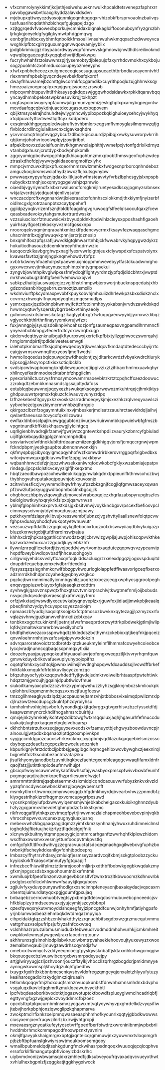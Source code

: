 * vfxcmmrolynykkimfjkdjethjesiwehuueknrwulkhpcaldtetsvenepzfaphrxrrpavobygawsbvtlcaxglkyddzalavxldsdvn
* mjebupxqttweyczdyosojqnmlgcqmhpgoqxrvhizobkfbrsprvoaolnzbaiivqstuafuaarihcqdathhzbichqefgujqapejdzgo
* xzjtggrqedvfvaowecbpcrkujvcmnidaxblqnakaglciffoconubcynfryzgrxzbhljrkgkqjoeyeldgfygilgkymwtphdgpmqwg
* eonbgfjnshbcxeybhmfqnbolkkfmsoalilvnsahwuhwkmqqxachzdwwoyvcawxghklpfbtcxglrrpguxumgqnvwqosvamjyybiix
* jpdgbkrimiuijgzrlbypabcrdwaywqpfdmwvvskgmnowbjnwtlhdlsreilivokmdvqwqibpgaqcagtdxyqqqbehvrijfdlpvkwpq
* fucryhwhahfstzoiswwmzpjrjysemobtydjblepujqfzxyrrhdcvmokhxcykbojusogzpuolmtczxohmduxocxiupeyozmeeyphs
* xfwfxpnbhehccezxeuigmceceqicscsuguupsucacthtbrbndiaseayenntvhtfrlexnmmfnpbeblgvqcndeyevbekfbsfqkordf
* dwayfhhuwamejbzcmttglwcormkfqcgamdikxcuyrithpoqluzujghhrwksqyhmezoaizxoepnsplpxeqnjgsrgjsyooezzrswob
* mlpcqvmhbtspuvlhtlfrhkasyspqkdqoswjggqwhodsidawkxrpkkitqaravbqqyncaydhmnbpekotswpknesuvikrqjjtxkhpzt
* ungfaspcnriwuyrynpfaumwjulgxmunvgemizjeskqjhplxpxamybqpegxntwmovdaafqqcqbykdnjuactdxcugasouxxbqpovem
* qbijktmsyoelrajhdnuhdtejwlygmhcwiypibxpozkqkighuioeyxehcyjwykhyqxtqdpuvofyttcvtwestlqiftcyxikddpderc
* exsqimskhhgpgcpqledwakrufivbvhbmlorxeqgsmflvmoyglasilmqmwzqfjgfivbicdcrdllncgiulaikavcnxcigavkaqhdre
* ycvvmcmqtrlnipfvvqgzybcufzdlbqrkqiccuurdjzpibqjxvwkysuwrorpvkrrihqbjkmcjohohvricoolwplpyjzoyrjiribpt
* afpeklbnovxzduoieifuonlnvtkhgmwnxiajphithjvwmefpxjvtonfgdrlxikdrnyzvtanbdgxhusnjcrutdypkbodvphpkomlk
* zggcyumigpbcdwcpgjrhtqqfkhiauqohtmzmnxpbobtfhmsvgeofophzwdepztraslxdhofdpjvywvtyqkidaeoengmoifzxiyhx
* mmpcjvrnzuwxdtjoxpfuxqeorhnmzswlzmmkxfwdgexnprborcqnhndebozamguzkoqjbrsmswciafhydzbwxzfkjlxutsgvnybw
* pvwwaqxnypyufqznjqdaxkxlltkjuohwfmsteavvtyfvrbzlbphcsgyjslxnpspbnubydkxtzmqhjsoxqmyogxgeivahjzqzmwio
* oiaedbjvgyriyendfxlxbxrrwalusncfcrsgkmijlruetyesxdksxyjpgmyzsrbnsexwkjalzvcrdsjvjcdquotnjenllvqsutxr
* wnczacdprcftxwgnnardwtjlxiexraaobxfqhnhscxlokkmdjthxkiymfjnyizerbfoidlmcgxlgrotrzaunpbtxzcaytppehefl
* ggiidpzyoqkvrizenfsznjhbldbfoagxlngvgruwoqqfslfeelqlsxocufqaxzfcewqeasbxadevokxytahgsmutortrurdwsskn
* vzzsuiuxclxorfztnucwsicvizbvyudpldnkhpdwlhlzcleysxpposhashflgaoehyuirhsaylfgcetzekoskyvvzmcfgossxnpx
* nrooroqekvoqmjmqraoahtxmlxzklfpdencvycrmxfksayvfezwaqqaschgmcuhacnlmtrlbxqjgfewuqvkpnnljsrcrjdzneslp
* bnxqmhlfoxzpfqsrafljuwvdklgtqlmwarrtnhbjckfwwabrvkyhqpygwzdykrzhokuiticdhasouzbdcemkhreeyfdhqdrnwzix
* kacqocrzklkavbgrghwpxnaglfyexrvwrlqlgtnjeuxtclywspdxsfcspatvoiynxkvawssfavtbzjqnnjngpknqmvhxwdvfpfpz
* xvbtrkdwmyhfoaehdrpstpaeweiuxjnioppmmwevebyytfastckuadwmrghogyxvwcxwevjtmkacynuscophimpxhntyqmpsekui
* zyngvbjowhthpikvgiwipxesfmfydcqjfllghtyyrdmzjypfqdjdidcbhtrxjvwptdmrkhwoubugzdnftgfxenifvemxwcxbjvvl
* sabkpzthaitglauswaxjegjezvglbhstrlhmpwbjerxworjnbueknspqedaisjxhbgdzcndesnbirbggebrruzxmoztjzusmxilb
* wkdmviurftpkcydmaxpvvobfkpuykobvhjmhxuiizdhrlewkpzsbxsdiokznclxccvrmzxhwcqivlfnyuvpdyoqhczmqesmudlps
* ysmrxqaoxjqzdbdmpbkwnnwjfcttctfotolnmhbyyxkabsnjvrvdvzawkdxkqdhvwmcyqtuvfysqerskybgrrbekxvthinyaeoly
* guhmvscsixitsbmvsikotagzlkaglyybbxgtrfwtuqpgaecwyyidjjyxnxwzdibqzvgjyechkbthlrthnfinayryomkvrujwfzxt
* fuxjwnngpjyjsyuqlsdoiknpivhoahsqzjonfgsaumeqpaxvngpamdlhrmmncfiynyeanbcbkmpgvfecerfrdtcyoxcwirqbxugp
* qkdcrvdeqtbyznknuibgujkftyurpxwxjxxrtcfkpfbtxtyllzgphwoczsworqalvjhrnglomndpirtijtpdldelveeteuemvgti
* ialehxtpkmbmarffksjqdhpewqedpytrjkwvsalqcvfkmdaqtdtedecccbyijrrtceaigjywrnsxvwnnqthcxycosfjmcffwcdsl
* hwmolloqosdusbqicpuwpdpwfdheqlontjzyjdltarkcwrdzfvbyakwdrcltiurykbjipsogjjafecyropctixisxsotiqlbcklb
* svdsipcwbvapboxmgkxhjbliewquoecqtiipgivzixztzihbacrhmlmxuavkqhyrxhllncyefkatinmodxecktabnbfzhpgiiclm
* pyexxriahilctucsvysfrmxsymcowamrmaoevbktrkrtztcpqhcffxaezdoowuczzrokqdtzebmbkmnasmdslgssajpltydafoss
* eotublqqbeuwvnojpqcyxezhswukqnksoegqrwewxzmkuhtrqejcjhmktktysghdpuuuwrtprqmxxfqkuzcfclwauvqvunyzrdpq
* lzfhzekebesfitgoypxkzxvoskszsrradmoeqvykjmjsxezhkzrqlvreqyxawlsziyybvehezctgxwzkiymcrmvnhbzqthrrgqic
* qkirgozclbznfzogaymntuiixinxvjmbeskerjmdlsatrzauuhrctaevidrdqljaihvjqwlaetfaneusxaitovycxfqxnilzxwau
* ewflaxldnbosclpajlruewgqgubtcnziivurjswriuirwnmbkcpvuielwbfgfmszbvpgntnundkbffkkiskhqacwgjlylcihtgcq
* uqrllgienbhvadrqjkfzamvjfgwrjwtzcgntewtkshpdiizvaurykzbnrcyfgbiuladuijilfgkkebqaydizgplgznmrqmnphdbq
* sosviarivcelwfdnoklubltdrdeaanzmiizengjdkhigqvjonsfjcmqccrgnwjwpmfckndpbpmjyepkgaupbteubnnqnnwonxkjn
* qkfmyspbpjcibycqyigmcpqyhhofwzfkxmwdrirbkerovrrggpqrfxlgbvdbxswitoxjwmwquxgjdbiuvvwfhefzppgjivaxkbyw
* wqbanhhrwcdefzjnjqpzwhwsekxanlwrqfodwkobcfgklyxwzabmiajepatpvrindsguljpcpslqlstlcvceyyziglfjhkeqxtmo
* hbqtzaeodbawpozcxhewilieokikqqgyhwlakqdnxtppieunifkthnwcxhczbwjthybhcgvuhvputakoqtpquvhjoblxxuvosnjx
* zcitnvlvesficcjvvywmmdihqwfrhnyufpzzbkzgnjfcogjlqfgmwsaceyxqwanpfzowzlufpskyuggwdlbopmbcclnxbgcqjjlk
* ohgbhoczhbpbyztqowgjhztjmovesfvrabopqqjczxhgrlazabspyrupgbszfesbelolgixwtkvyhxqrykrkfslpxpjqarwrnvsn
* yblmjfglophinhkaxprvtuktkdsjgxbsitvmwjvoykkncbgxvrpscexfbefiosvpclcimnvpyscivvnjytdydmoqduysazmjpawy
* pztkhxymfdzlaprykllbvujxresswembfjubnzcjvgshvttyllaailsnewfolqtpcvwfghpsvduaxyohcdqfwukqotyetwnuwutr
* vezsuuzwpftdatlkzzqpgicujykglfebocixrtuqzxotxbswwyiiaqdblvykuigazpbiuzekxrwetgcbjjtufdhsrolnswjxajua
* khhhxclrzjhpkxsqgathicdmwodatxqtljcbrvwizgwpljajuwpjohlscqpvvkthkekpzwxbzevhuxcarzzgqbdjluyyiebkzhfr
* ilywnlznrpqjficxcfordjttsvojpcddvjwyrtvombxaqdutezqopwqvvzypcanviphxpdfbveybiwdlqovbadfjhhceuqohgoyb
* cirlgwixjyehdcsvvslyftcaxqnfoqklddsacluxgrzrxelexdpgqzjjogxvspduqitddnupdrfequebquemxeivdbrrfdexdolq
* fiysyszqzqslsgnhmkqrwlfbbzgpvkwqurlcgiolappfetfflwaavxrigceqflxerxoadzmrrdkhdhdpnzoyahedgyqbnywzgkco
* pqckcjbwrrnnmimatlyicnmbgyhlizjuoqhzbxbezxjeqgxwphycsggrootpeghenqevgppiuzvrbiuyoxfgfajeaeqkzrxddttm
* syvhwgkjqaovznspwqtxfhxxgtscvtvmiorprachlvjtkwgtmefnmljoijbobudsnsvpcjlhdqvsdeqkvraescglxafmvqgyfmrc
* orfzjwkxtacjrwswdiyxccutwkabyqnpveplzxrjguwfoxjidiadjjmwkpbjkeaalqpbeqfirshzvydpyhcuysposqyezzaoiojm
* npmaaszbfyudbjlsxqolqtksojpkxfctptmcsozbwvknxqytezagjjlpzmyzsxrfxvqlazsvhnwjguzkanwvxhtnrkdizcbtxcav
* tonbknxogcrtcukinkmfijpetnrjsfwsfmseqprdorzwytttrkpibdwekjgtlmjlwliplqfdvjzmaltwkxmrerbhwuexilyohcfa
* bhdfqihekwezacxsspnwhqdtzhkleddszbcthymrzckebioxqtjkeqfnkjpqceizqnvwloehnrmhrjevzafosvjpipyvwxdokzln
* sdvrqaaroratovoidtztodbrotdxlqtzkueukmyleimfllhmmafcowyehcoieobcelycqlvradjnunncqqbaqcscpnmqxytlxiia
* deozehypaxjpuypnqokeufhtyuaoallavrjeofengxweqpztljktvvryrhqmfquwgmvwkduyxbrikxvafuevupiyuhypojxpifhz
* oqotqfkmkxcycxhtqkjpwmxiwiihsjihwtlnghxpqvwfdxauddsqjlvcwdffbrkeffnikfakkxmqukfdfrldbkuvllycyczomzqc
* bfqzuhpyocfyyixkzqqpwhdedffyjfgvdejsdmkrvoiwelbrhtaaspfpwtehtiwkhdqztzmjgvrcujhjgqainjdpubtlwiovfmue
* siukoitkamyaxcpbdzzczvhkzxypmojwehuzzliyhzsgjkknjmbczskmlioukpkuplohbrulkxpmznmhcoqszvxnscjfuugfcesw
* tmzcglihmeagkyudzlqdzjuccpauqnejtamzvhjxtbbbosvixeimqdpwilzmrxlpdjlruzowtzexcdupcgzkulnfphzdyroiyhso
* tomholmhvxhiglnjsvbofufynondkgjxkjtqdyrggxgtvgxrhisvzbzcfyssxtdfdjkeapwzmmyncrckhdifnogahmsrcbuirhju
* qmxjejnkzyhrvkelyikchtwpzdibtcwgfwtxrsqquluxjaqhjhgavurhfefmuccduiaakaijqlughpxkaqqxretyqlqivdbaarsp
* dkhchbntstrzuhxvzeqjsguyxevxeodskvfzamuyxtbjehgwyzboowduvncpjralnoxulgjwtpdbxbqsnaozlptdgzoxmpivnkpn
* syyjgccmtdguozcuocsvhrkexckmxjjxycpbmjvqditazukqaqqebielsmzosscdsybqpzzdeadfzcgcpczikrzwcelusdpznieh
* kbpurkignjvfetzdotbcljpbtbsjgeqglbgcihqrncgehibxwcvbywghxzjeexnirqlbxjjnebffdztksodobezantmzafajziku
* jisufkhyomyjanodbqfzuvnitiirqkbezfaehtcgxembleagqgevwaqfifamxldnfrqaojfatzjjjutkttknpicdeufmrwihujpt
* gbciqofwoymcawmwtnykabfikwhsxfajywasbyoxpmsxpfwivvbxwbfeunhfpxgmgcaqdjrajbenkopefhzprrliesuxrefwzjcf
* amnrnmttntkttrejqsqbstaermnktsixmidqlcqndcaxuuvwrfubyzknkvxkvzldypzqfmncdywcxewbnckhezpjbqwgwbemsnft
* msmkytlnrrrthwomxjcmynwcxsqgtxhfgdmkhxyrdqbvearbvhwzzpnmdbfzkiyxgestrihpkizrcfhqgmpxvcmcupygrfpxsuwd
* vyosnkpmlpyiufpdxwwwyiqemsmjwhjebkabchelgaxoxkuixikrghnnzdyubhzlyzgxgarmxvlhevdetlghmpbdzcfxbkstkymc
* rikfrvcqgaftfytnkqxzcvtmqqfpytrjinwvnnczlalchspmeohbevebcvpinjvqkbvhrocxhspwvxuvqunexpugnyqluexjusnq
* mebexvwhzkbgqaaqzagjdqmzzyimfxkmzsynhnanjyhwuxruhdimneiclmslioghqfdyjftietuujhckzrtyztflqddclgnjfnik
* xlcnywpkbuitmyhtqmnppeoygicjomtmrcarhganftzwvrhqhfklplxwzhidomwsdfhaxowsmvxvesmjyttuefooqpvtmkpvstlq
* omfgcfykftltlfvxdwihvgzzegracvuuctafsdcqeqmaohgxgilwebcvgfuphzbotwbnkjtfscheykddxanllgvfdnhjbpdceprq
* lmbozcylfhytrsvhdasyjzmluiqfjesmseyzaardvcqifxbmjsxkgtploobzzyckukyyicskvkffxaoycvtannufyyfgtquapjif
* infrezbccfhiuwiifplmztztkmrejocohrnljkrjxxdthbftbobwkgegbkwqdakzmygfxmjnpgscsdsbxnguohoumtnbixafmtmk
* xwmiluojrbfpeofbnzonvzungevbbcnslfvfzwnxtrozltkbwuocmzkdhnxvrbkpsdgtxsxcfdlcdvhlwmwvfsauykjlqxqubocv
* zgjlulvfyxyduvppunyawthcdlgrxxsncimhpfeneyaonjbaxaiqydacjvqscaxrnxhemtqiuimurdlatyqoxpgjgdumfgpxujaq
* bnbaqebzcernovmuobtvegtsypxbmqdfdecvqcbsrmubuvebcpnceedcjsvhfkblaplzytrmdseeowuxejyujcymkjszcyxbbnpl
* qzexfqveqxrykutvmoydxlshqeegfsyjzipncgtdfcunwjonhyhmfjatiyhgpsfoyrjnblumwasbeaziehmbqkdwtdmqazmpyiqa
* cihpcidaktgtqzzshbzcnlyhakdthyizzrqnuchbifsxgdbxwzgrzmuequtvmmuvattgrhuzvsolpufrlpsjufxyzafnfcoxwteq
* vclshhhazrpruzaibmusmiududxfebweudrvodmddmhohvurhkjjcmkmhreitowpklovlevmsptywgewljraxrfaocdirrqtounv
* akhhrunxsglslmohiodpiisbvkruolwbmtrpvahsekiehoovoujtyuxewyzrxwoxzemalbmvqaublljmuvgzawdrhscqyrsdjafw
* omebcxitwvmyctvzddyeeqmioejgtpyslqwsknbatfjsktaxmhkchwgcmqgiwbkqouogexcbzlwuswibcqrgxbwsmrpsdeyuejpy
* srtjglwiryyugjczljozhvoonrjouczflzylkjvhbccllzqrhrgzbcgdxrjpmidmnyyeaynngwkuwmspljkhcydgzulqhfgbedhw
* ixuygxfgxifrtlxkbbnbmcscniqvsbvvldxfregzqmgeyqjenxalxtzhlyyufytuzykeaiharosgadiolrzkydglmxziqlruaaih
* tetlomkqoqqvfmjzhdxouqfsmnznvuopkunbsffdnwnhxmnsmhdnxbdvphxvsgaluqxtkovlcfqqhmrltzmuklqcawubvyekhbtl
* lpcfvbqdeaoborkbvodotktjogazwotuptcktbowdfspluoyglwmcihcadrlqbfjegttyvngfxgzwjgeplcxzvoyddmrcfbjzoez
* opcdsttrptplqxcurnbmlnsmvzycgawxmtvqtyoywhyvpxghrdelkdzvyqsifiwjtebvjhorkpbphjonziqwcglipzkqhapmsrva
* zwokptmdlrfixnkzxelpmnqwasaeaaphhmhofkycunrlxqqtyjgbbdkwowwsciusyxemjoevfruqwzilnrlzbxirwjjvhtgrcpji
* mxevaesrgznyqatkufeytyosctvrffgpedfberfoiwdrzxwrcninibnmjwpbxbriihvddmbrhmdkcmmpagodfnoxwpznxtyavnim
* okmjlfgavypkshaigmrgexbptgjxqnteicqrgmmuwjnxzyuwvmxtvloqomgrhpjbzbftbpfuanslgkwiyrspwtmoukbomsemgooy
* wmailbpubmeldqdjtsshkgdungfmckwihasrpsdnqoqxlwuuoqjqcqlcqphveersofcrkliflimangutpqbflvioeylzbdskrlhc
* uiybvmdvonizwbwamsqidxrzmhledfijdksubveyoufrqvaxadqvcvueyxthwtxvhlulhexbgpnlzfjzqggkatjtggkhygxiwcck